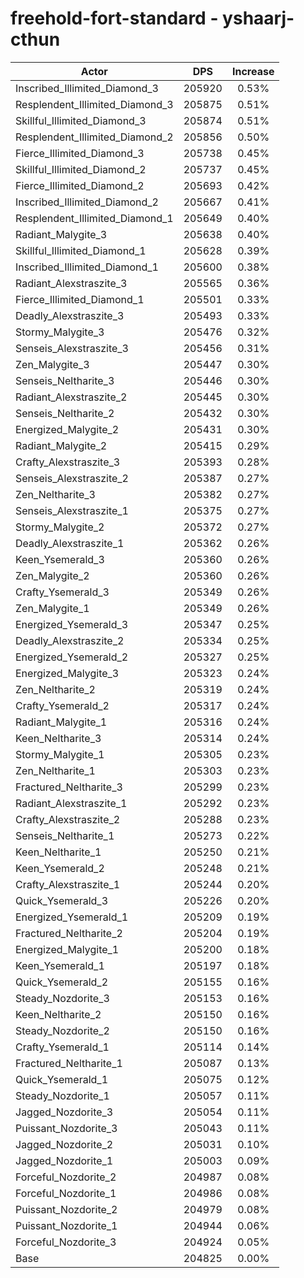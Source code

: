 # freehold-fort-standard - yshaarj-cthun
| Actor | DPS | Increase |
|---|:---:|:---:|
|Inscribed_Illimited_Diamond_3|205920|0.53%|
|Resplendent_Illimited_Diamond_3|205875|0.51%|
|Skillful_Illimited_Diamond_3|205874|0.51%|
|Resplendent_Illimited_Diamond_2|205856|0.50%|
|Fierce_Illimited_Diamond_3|205738|0.45%|
|Skillful_Illimited_Diamond_2|205737|0.45%|
|Fierce_Illimited_Diamond_2|205693|0.42%|
|Inscribed_Illimited_Diamond_2|205667|0.41%|
|Resplendent_Illimited_Diamond_1|205649|0.40%|
|Radiant_Malygite_3|205638|0.40%|
|Skillful_Illimited_Diamond_1|205628|0.39%|
|Inscribed_Illimited_Diamond_1|205600|0.38%|
|Radiant_Alexstraszite_3|205565|0.36%|
|Fierce_Illimited_Diamond_1|205501|0.33%|
|Deadly_Alexstraszite_3|205493|0.33%|
|Stormy_Malygite_3|205476|0.32%|
|Senseis_Alexstraszite_3|205456|0.31%|
|Zen_Malygite_3|205447|0.30%|
|Senseis_Neltharite_3|205446|0.30%|
|Radiant_Alexstraszite_2|205445|0.30%|
|Senseis_Neltharite_2|205432|0.30%|
|Energized_Malygite_2|205431|0.30%|
|Radiant_Malygite_2|205415|0.29%|
|Crafty_Alexstraszite_3|205393|0.28%|
|Senseis_Alexstraszite_2|205387|0.27%|
|Zen_Neltharite_3|205382|0.27%|
|Senseis_Alexstraszite_1|205375|0.27%|
|Stormy_Malygite_2|205372|0.27%|
|Deadly_Alexstraszite_1|205362|0.26%|
|Keen_Ysemerald_3|205360|0.26%|
|Zen_Malygite_2|205360|0.26%|
|Crafty_Ysemerald_3|205349|0.26%|
|Zen_Malygite_1|205349|0.26%|
|Energized_Ysemerald_3|205347|0.25%|
|Deadly_Alexstraszite_2|205334|0.25%|
|Energized_Ysemerald_2|205327|0.25%|
|Energized_Malygite_3|205323|0.24%|
|Zen_Neltharite_2|205319|0.24%|
|Crafty_Ysemerald_2|205317|0.24%|
|Radiant_Malygite_1|205316|0.24%|
|Keen_Neltharite_3|205314|0.24%|
|Stormy_Malygite_1|205305|0.23%|
|Zen_Neltharite_1|205303|0.23%|
|Fractured_Neltharite_3|205299|0.23%|
|Radiant_Alexstraszite_1|205292|0.23%|
|Crafty_Alexstraszite_2|205288|0.23%|
|Senseis_Neltharite_1|205273|0.22%|
|Keen_Neltharite_1|205250|0.21%|
|Keen_Ysemerald_2|205248|0.21%|
|Crafty_Alexstraszite_1|205244|0.20%|
|Quick_Ysemerald_3|205226|0.20%|
|Energized_Ysemerald_1|205209|0.19%|
|Fractured_Neltharite_2|205204|0.19%|
|Energized_Malygite_1|205200|0.18%|
|Keen_Ysemerald_1|205197|0.18%|
|Quick_Ysemerald_2|205155|0.16%|
|Steady_Nozdorite_3|205153|0.16%|
|Keen_Neltharite_2|205150|0.16%|
|Steady_Nozdorite_2|205150|0.16%|
|Crafty_Ysemerald_1|205114|0.14%|
|Fractured_Neltharite_1|205087|0.13%|
|Quick_Ysemerald_1|205075|0.12%|
|Steady_Nozdorite_1|205057|0.11%|
|Jagged_Nozdorite_3|205054|0.11%|
|Puissant_Nozdorite_3|205043|0.11%|
|Jagged_Nozdorite_2|205031|0.10%|
|Jagged_Nozdorite_1|205003|0.09%|
|Forceful_Nozdorite_2|204987|0.08%|
|Forceful_Nozdorite_1|204986|0.08%|
|Puissant_Nozdorite_2|204979|0.08%|
|Puissant_Nozdorite_1|204944|0.06%|
|Forceful_Nozdorite_3|204924|0.05%|
|Base|204825|0.00%|
